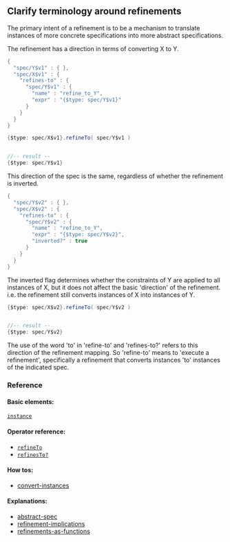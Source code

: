<!---
  This markdown file was generated. Do not edit.
  -->

## Clarify terminology around refinements

The primary intent of a refinement is to be a mechanism to translate instances of more concrete specifications into more abstract specifications.

The refinement has a direction in terms of converting X to Y.

```java
{
  "spec/Y$v1" : { },
  "spec/X$v1" : {
    "refines-to" : {
      "spec/Y$v1" : {
        "name" : "refine_to_Y",
        "expr" : "{$type: spec/Y$v1}"
      }
    }
  }
}
```

```java
{$type: spec/X$v1}.refineTo( spec/Y$v1 )


//-- result --
{$type: spec/Y$v1}
```

This direction of the spec is the same, regardless of whether the refinement is inverted.

```java
{
  "spec/Y$v2" : { },
  "spec/X$v2" : {
    "refines-to" : {
      "spec/Y$v2" : {
        "name" : "refine_to_Y",
        "expr" : "{$type: spec/Y$v2}",
        "inverted?" : true
      }
    }
  }
}
```

The inverted flag determines whether the constraints of Y are applied to all instances of X, but it does not affect the basic 'direction' of the refinement. i.e. the refinement still converts instances of X into instances of Y.

```java
{$type: spec/X$v2}.refineTo( spec/Y$v2 )


//-- result --
{$type: spec/Y$v2}
```

The use of the word 'to' in 'refine-to' and 'refines-to?' refers to this direction of the refinement mapping. So 'refine-to' means to 'execute a refinement', specifically a refinement that converts instances 'to' instances of the indicated spec.

### Reference

#### Basic elements:

[`instance`](../jadeite-basic-syntax-reference.md#instance)

#### Operator reference:

* [`refineTo`](../jadeite-full-reference.md#refineTo)
* [`refinesTo?`](../jadeite-full-reference.md#refinesTo_Q)


#### How tos:

* [convert-instances](../how-to/convert-instances.md)


#### Explanations:

* [abstract-spec](../explanation/abstract-spec.md)
* [refinement-implications](../explanation/refinement-implications.md)
* [refinements-as-functions](../explanation/refinements-as-functions.md)


